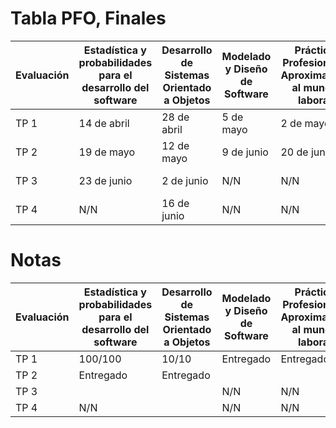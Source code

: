 # Tabla PFO, Finales

<table>
  <thead>
    <tr>
      <th>Evaluación</th>
      <th>Estadística y probabilidades para el desarrollo del software</th>
      <th>Desarrollo de Sistemas Orientado a Objetos</th>
      <th>Modelado y Diseño de Software</th>
      <th>Práctica Profesional - Aproximación al mundo laboral</th>
      <th>Ingles</th>
    </tr>
  </thead>
  <tbody>
    <tr>
      <td>TP 1</td>
      <td>14 de abril</td>
      <td>28 de abril</td>
      <td>5 de mayo</td>
      <td>2 de mayo</td>
      <td>14 de abril</td>
    </tr>
    <tr>
      <td>TP 2</td>
      <td>19 de mayo</td>
      <td>12 de mayo</td>
      <td>9 de junio</td>
      <td>20 de junio</td>
      <td>4 de mayo</td>
    </tr>
    </tr>
    <tr>
      <td>TP 3</td>
      <td>23 de junio</td>
      <td>2 de junio</td>
      <td>N/N</td>
      <td>N/N</td>
      <td>1 de junio</td>
    </tr>
    <tr>
      <td>TP 4</td>
      <td>N/N</td>
      <td>16 de junio</td>
      <td>N/N</td>
      <td>N/N</td>
      <td>15 de junio</td>
    </tr>
  </tbody>
</table>

# Notas

<table>
  <thead>
     <tr>
      <th>Evaluación</th>
      <th>Estadística y probabilidades para el desarrollo del software</th>
      <th>Desarrollo de Sistemas Orientado a Objetos</th>
      <th>Modelado y Diseño de Software</th>
      <th>Práctica Profesional - Aproximación al mundo laboral</th>
      <th>Ingles</th>
    </tr>
  </thead>
  <tbody>
     <tr>
      <td>TP 1</td>
      <td>100/100</td>
      <td>10/10</td>
      <td>Entregado</td>
      <td>Entregado</td>
      <td>Aprobado</td>
    </tr>
     <tr>
      <td>TP 2</td>
      <td>Entregado</td>
      <td>Entregado</td>
      <td></td>
      <td></td>
      <td>Aprobado</td>
    </tr>
     <tr>
      <td>TP 3</td>
      <td></td>
      <td></td>
      <td>N/N</td>
      <td>N/N</td>
      <td>Aprobado</td>
    </tr>
    <tr>
      <td>TP 4</td>
      <td>N/N</td>
      <td></td>
      <td>N/N</td>
      <td>N/N</td>
      <td>Aprobado</td>
    </tr>
  </tbody>
</table>
